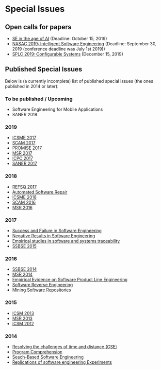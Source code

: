 # Special Issues

## Open calls for papers

- [SE in the age of AI](2019_SE_in_the_age_of_AI.md) (Deadline: October 15, 2019)
- [NASAC 2019: Intelligent Software Engineering](http://nasac2019.zju.edu.cn/intelligent.html) (Deadline: September 30, 2019 (conference deadline was July 1st 2019))
- [SPLC 2019: Configurable Systems](https://splc2019.net/call-for-papers/call-for-empirical-software-engineering-special-issue/) (December 15, 2019)

## Published Special Issues

Below is (a currently incomplete) list of published special issues (the ones published in 2014 or later):

### To be published / Upcoming
- Software Engineering for Mobile Applications
- SANER 2018

### 2019
- [ICSME 2017](https://link.springer.com/article/10.1007/s10664-019-09740-7)
- [SCAM 2017](https://link.springer.com/article/10.1007/s10664-019-09745-2)
- [PROMISE 2017](https://link.springer.com/article/10.1007/s10664-019-09746-1)
- [MSR 2017](https://link.springer.com/article/10.1007/s10664-019-09724-7)
- [ICPC 2017](https://link.springer.com/article/10.1007/s10664-018-9662-1)
- [SANER 2017](https://link.springer.com/article/10.1007/s10664-018-9678-6)

### 2018
- [REFSQ 2017](https://link.springer.com/article/10.1007/s10664-018-9624-7)
- [Automated Software Repair](https://link.springer.com/article/10.1007/s10664-018-9632-7)
- [ICSME 2016](https://link.springer.com/article/10.1007/s10664-018-9631-8)
- [SCAM 2016](https://link.springer.com/article/10.1007/s10664-018-9610-0)
- [MSR 2016](https://link.springer.com/article/10.1007/s10664-018-9612-y)

### 2017
- [Success and Failure in Software Engineering](https://link.springer.com/article/10.1007/s10664-017-9505-5)
- [Negative Results in Software Engineering](https://link.springer.com/article/10.1007/s10664-017-9498-0)
- [Empirical studies in software and systems traceability](https://link.springer.com/article/10.1007/s10664-017-9509-1)
- [SSBSE 2015](https://link.springer.com/article/10.1007/s10664-017-9504-6)

### 2016
- [SSBSE 2014](https://link.springer.com/article/10.1007/s10664-016-9474-0)
- [MSR 2014](https://link.springer.com/article/10.1007/s10664-016-9450-8)
- [Empirical Evidence on Software Product Line Engineering](https://link.springer.com/article/10.1007/s10664-016-9439-3)
- [Software Reverse Engineering](https://link.springer.com/article/10.1007/s10664-016-9433-9)
- [Mining Software Repositories](https://link.springer.com/article/10.1007/s10664-016-9428-6)

### 2015
- [ICSM 2013](https://link.springer.com/article/10.1007/s10664-015-9398-0)
- [MSR 2013](https://link.springer.com/article/10.1007/s10664-015-9383-7)
- [ICSM 2012](https://link.springer.com/article/10.1007/s10664-015-9382-8)

### 2014
- [Resolving the challenges of time and distance (GSE)](https://link.springer.com/article/10.1007/s10664-014-9309-9)
- [Program Comprehension](https://link.springer.com/article/10.1007/s10664-014-9329-5)
- [Seach-Based Software Engineering](https://link.springer.com/article/10.1007/s10664-014-9310-3)
- [Replications of software engineering Experiments](https://link.springer.com/article/10.1007/s10664-013-9290-8)
